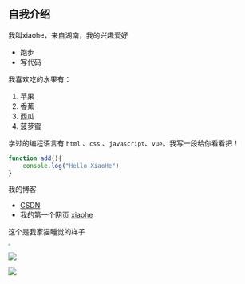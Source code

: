 ## 自我介绍

我叫xiaohe，来自湖南，我的兴趣爱好

- 跑步
- 写代码

我喜欢吃的水果有：

1. 苹果
2. 香蕉
3. 西瓜
4. 菠萝蜜

学过的编程语言有 `html` 、`css` 、`javascript`、`vue`。我写一段给你看看把！

```js
function add(){
    console.log("Hello XiaoHe")
}
```

我的博客

- [CSDN](https://blog.csdn.net/Hec990?spm=1000.2115.3001.5343) 
- 我的第一个网页 [xiaohe](http://it770.cn/)

这个是我家猫睡觉的样子

<img src="C:\Users\Administrator\Desktop\xm\images\1.JPG" style="zoom:25%;" />



![](C:\Users\Administrator\Desktop\xm\images\2.JPG)

![](C:\Users\Administrator\Desktop\xm\images\3.JPG)
